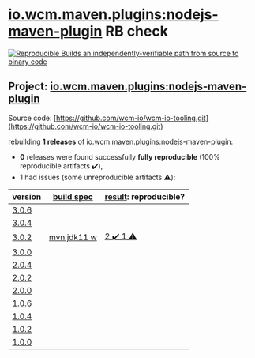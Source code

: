 [io.wcm.maven.plugins:nodejs-maven-plugin](https://search.maven.org/artifact/io.wcm.maven.plugins/nodejs-maven-plugin/) RB check
=======

[![Reproducible Builds](https://reproducible-builds.org/images/logos/rb.svg) an independently-verifiable path from source to binary code](https://reproducible-builds.org/)

## Project: [io.wcm.maven.plugins:nodejs-maven-plugin](https://search.maven.org/artifact/io.wcm.maven.plugins/nodejs-maven-plugin/)

Source code: [https://github.com/wcm-io/wcm-io-tooling.git](https://github.com/wcm-io/wcm-io-tooling.git)

rebuilding **1 releases** of io.wcm.maven.plugins:nodejs-maven-plugin:
- **0** releases were found successfully **fully reproducible** (100% reproducible artifacts :heavy_check_mark:),
- 1 had issues (some unreproducible artifacts :warning:):

| version | [build spec](BUILDSPEC.md) | [result](https://reproducible-builds.org/docs/jvm/): reproducible? |
| -- | --------- | ------ |
| [3.0.6](https://search.maven.org/artifact/io.wcm/io.wcm.handler.richtext/3.0.6/pom) | | |
| [3.0.4](https://search.maven.org/artifact/io.wcm/io.wcm.handler.richtext/3.0.4/pom) | | |
| [3.0.2](https://search.maven.org/artifact/io.wcm.maven.plugins/nodejs-maven-plugin/3.0.2/pom) | [mvn jdk11 w](nodejs-maven-plugin-3.0.2.buildspec) | [2 :heavy_check_mark:  1 :warning:](nodejs-maven-plugin-3.0.2.buildcompare) |
| [3.0.0](https://search.maven.org/artifact/io.wcm.maven.plugins/nodejs-maven-plugin/3.0.0/pom) | | |
| [2.0.4](https://search.maven.org/artifact/io.wcm.maven.plugins/nodejs-maven-plugin/2.0.4/pom) | | |
| [2.0.2](https://search.maven.org/artifact/io.wcm.maven.plugins/nodejs-maven-plugin/2.0.2/pom) | | |
| [2.0.0](https://search.maven.org/artifact/io.wcm.maven.plugins/nodejs-maven-plugin/2.0.0/pom) | | |
| [1.0.6](https://search.maven.org/artifact/io.wcm.maven.plugins/nodejs-maven-plugin/1.0.6/pom) | | |
| [1.0.4](https://search.maven.org/artifact/io.wcm.maven.plugins/nodejs-maven-plugin/1.0.4/pom) | | |
| [1.0.2](https://search.maven.org/artifact/io.wcm.maven.plugins/nodejs-maven-plugin/1.0.2/pom) | | |
| [1.0.0](https://search.maven.org/artifact/io.wcm.maven.plugins/nodejs-maven-plugin/1.0.0/pom) | | |
